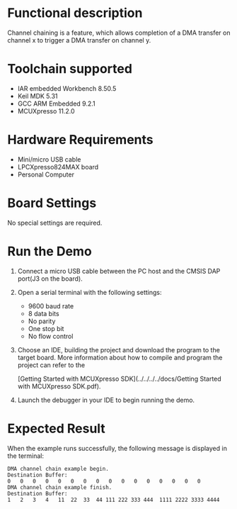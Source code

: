 # Functional description
Channel chaining is a feature, which allows completion of a DMA transfer on channel x to trigger a
DMA transfer on channel y.

# Toolchain supported
- IAR embedded Workbench 8.50.5
- Keil MDK 5.31
- GCC ARM Embedded  9.2.1
- MCUXpresso 11.2.0

# Hardware Requirements
- Mini/micro USB cable
- LPCXpresso824MAX board
- Personal Computer

# Board Settings
No special settings are required.

# Run the Demo
1. Connect a micro USB cable between the PC host and the CMSIS DAP port(J3 on the board).

2. Open a serial terminal with the following settings:
   - 9600 baud rate
   - 8 data bits
   - No parity
   - One stop bit
   - No flow control

3. Choose an IDE, building the project and download the program to the target board.
   More information about how to compile and program the project can refer to the

   [Getting Started with MCUXpresso SDK](../../../../docs/Getting Started with MCUXpresso SDK.pdf).

4. Launch the debugger in your IDE to begin running the demo.

# Expected Result
When the example runs successfully, the following message is displayed in the terminal:
~~~~~~~~~~~~~~~~~~~~~
DMA channel chain example begin.
Destination Buffer:
0	0	0	0	0	0	0	0	0	0	0	0	0	0	0	0
DMA channel chain example finish.
Destination Buffer:
1	2	3	4	11	22	33	44 111 222 333 444	1111 2222 3333 4444
~~~~~~~~~~~~~~~~~~~~~
